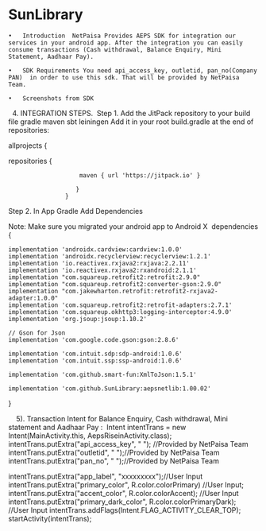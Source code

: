 # SunLibrary
					
	•	Introduction  NetPaisa Provides AEPS SDK for integration our services in your android app. After the integration you can easily consume transactions (Cash withdrawal, Balance Enquiry, Mini Statement, Aadhaar Pay).

	•	SDK Requirements You need api_access_key, outletid, pan_no(Company PAN)  in order to use this sdk. That will be provided by NetPaisa Team. 

	•	Screenshots from SDK  	 
 
4. INTEGRATION STEPS.  
Step 1. Add the JitPack repository to your build file gradle maven sbt leiningen Add it in your root build.gradle at the end of repositories: 

allprojects {

 repositories {  

                        maven { url 'https://jitpack.io' }
 
                       } 
                    } 


Step 2. In App Gradle Add Dependencies

Note: Make sure you migrated your android app to Android X 
dependencies { 


    implementation 'androidx.cardview:cardview:1.0.0'
    implementation 'androidx.recyclerview:recyclerview:1.2.1'
    implementation 'io.reactivex.rxjava2:rxjava:2.2.11'
    implementation 'io.reactivex.rxjava2:rxandroid:2.1.1'
    implementation "com.squareup.retrofit2:retrofit:2.9.0"
    implementation "com.squareup.retrofit2:converter-gson:2.9.0"
    implementation "com.jakewharton.retrofit:retrofit2-rxjava2-adapter:1.0.0"
    implementation 'com.squareup.retrofit2:retrofit-adapters:2.7.1'
    implementation 'com.squareup.okhttp3:logging-interceptor:4.9.0'
    implementation 'org.jsoup:jsoup:1.10.2'

    // Gson for Json
    implementation 'com.google.code.gson:gson:2.8.6'

    implementation 'com.intuit.sdp:sdp-android:1.0.6'
    implementation 'com.intuit.ssp:ssp-android:1.0.6'

    implementation 'com.github.smart-fun:XmlToJson:1.5.1'

    implementation 'com.github.SunLibrary:aepsnetlib:1.00.02'
 

 }

  
 
5). Transaction Intent for Balance Enquiry, Cash withdrawal, Mini statement and Aadhaar Pay :
 Intent intentTrans = new Intent(MainActivity.this, AepsRiseinActivity.class);
intentTrans.putExtra("api_access_key", " "); //Provided by NetPaisa Team
intentTrans.putExtra("outletid", " ");//Provided by NetPaisa Team
intentTrans.putExtra("pan_no", " ");//Provided by NetPaisa Team


intentTrans.putExtra("app_label", "xxxxxxxxx");//User Input
intentTrans.putExtra("primary_color", R.color.colorPrimary) //User Input;
intentTrans.putExtra("accent_color", R.color.colorAccent); //User Input
intentTrans.putExtra("primary_dark_color", R.color.colorPrimaryDark); //User Input
intentTrans.addFlags(Intent.FLAG_ACTIVITY_CLEAR_TOP);
startActivity(intentTrans);
 
 

